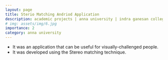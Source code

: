```yaml
---
layout: page
title: Sterio Matching Andriod Application
description: academic projects | anna university | indra ganesan college of engineering
# img: assets/img/6.jpg
importance: 2
category: anna university
---
```


* It was an application that can be useful for visually-challenged people.
* It was developed using the Stereo matching technique.